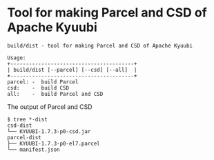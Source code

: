Tool for making Parcel and CSD of Apache Kyuubi
===

```
build/dist - tool for making Parcel and CSD of Apache Kyuubi

Usage:
+----------------------------------------+
| build/dist [--parcel] [--csd] [--all]  |
+----------------------------------------+
parcel: -  build Parcel
csd:    -  build CSD
all:    -  build Parcel and CSD
```

The output of Parcel and CSD
```
$ tree *-dist
csd-dist
└── KYUUBI-1.7.3-p0-csd.jar
parcel-dist
├── KYUUBI-1.7.3-p0-el7.parcel
└── manifest.json
```
